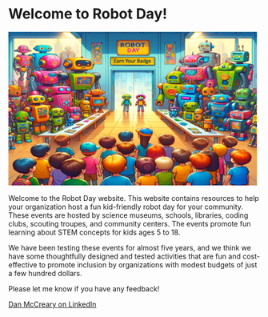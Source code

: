 # Welcome to Robot Day!

![](./img/robot-day-banner-v2.png)

Welcome to the Robot Day website.  This website contains resources
to help your organization host a fun kid-friendly robot day
for your community.  These events are hosted by science museums, schools, libraries, coding clubs, scouting troupes, and community centers.  The events promote fun learning
about STEM concepts for kids ages 5 to 18.

We have been testing these events for almost five years, and we think
we have some thoughtfully designed and tested activities that are fun and cost-effective to promote inclusion by organizations with modest budgets of just a few hundred dollars.

Please let me know if you have any feedback!

[Dan McCreary on LinkedIn](https://www.linkedin.com/in/danmccreary/)

